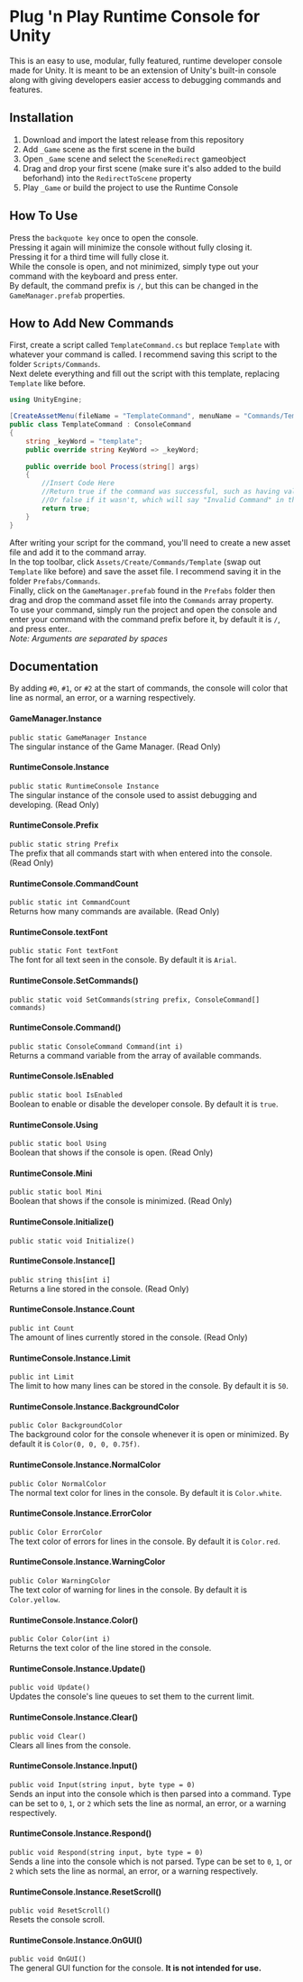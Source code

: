 # Plug 'n Play Runtime Console for Unity
This is an easy to use, modular, fully featured, runtime developer console made for Unity. It is meant to be an extension of Unity's built-in console along with giving developers easier access to debugging commands and features.

## Installation
1. Download and import the latest release from this repository
2. Add `_Game` scene as the first scene in the build
3. Open `_Game` scene and select the `SceneRedirect` gameobject
4. Drag and drop your first scene (make sure it's also added to the build beforhand) into the `RedirectToScene` property
5. Play `_Game` or build the project to use the Runtime Console

## How To Use
Press the `backquote key` once to open the console.<br />
Pressing it again will minimize the console without fully closing it.<br />
Pressing it for a third time will fully close it.<br />
While the console is open, and not minimized, simply type out your command with the keyboard and press enter.<br />
By default, the command prefix is `/`, but this can be changed in the `GameManager.prefab` properties.

## How to Add New Commands
First, create a script called `TemplateCommand.cs` but replace `Template` with whatever your command is called. I recommend saving this script to the folder `Scripts/Commands`.<br />
Next delete everything and fill out the script with this template, replacing `Template` like before.<br />

```c#
using UnityEngine;

[CreateAssetMenu(fileName = "TemplateCommand", menuName = "Commands/Template")]
public class TemplateCommand : ConsoleCommand
{
    string _keyWord = "template";
    public override string KeyWord => _keyWord;
    
    public override bool Process(string[] args)
    {
        //Insert Code Here
        //Return true if the command was successful, such as having valid arguments
        //Or false if it wasn't, which will say "Invalid Command" in the console
        return true;
    }
}
```

After writing your script for the command, you'll need to create a new asset file and add it to the command array.<br />
In the top toolbar, click `Assets/Create/Commands/Template` (swap out `Template` like before) and save the asset file. I recommend saving it in the folder `Prefabs/Commands`.<br />
Finally, click on the `GameManager.prefab` found in the `Prefabs` folder then drag and drop the command asset file into the `Commands` array property.<br />
To use your command, simply run the project and open the console and enter your command with the command prefix before it, by default it is `/`, and press enter..<br />
*Note: Arguments are separated by spaces*

## Documentation
By adding `#0`, `#1`, or `#2` at the start of commands, the console will color that line as normal, an error, or a warning respectively.

#### GameManager.Instance
`public static GameManager Instance`<br />
The singular instance of the Game Manager. (Read Only)

#### RuntimeConsole.Instance
`public static RuntimeConsole Instance`<br />
The singular instance of the console used to assist debugging and developing. (Read Only)

#### RuntimeConsole.Prefix
`public static string Prefix`<br />
The prefix that all commands start with when entered into the console. (Read Only)

#### RuntimeConsole.CommandCount
`public static int CommandCount`<br />
Returns how many commands are available. (Read Only)

#### RuntimeConsole.textFont
`public static Font textFont`<br />
The font for all text seen in the console. By default it is `Arial`.

#### RuntimeConsole.SetCommands()
`public static void SetCommands(string prefix, ConsoleCommand[] commands)`<br />

#### RuntimeConsole.Command()
`public static ConsoleCommand Command(int i)`<br />
Returns a command variable from the array of available commands.

#### RuntimeConsole.IsEnabled
`public static bool IsEnabled`<br />
Boolean to enable or disable the developer console. By default it is `true`.

#### RuntimeConsole.Using
`public static bool Using`<br />
Boolean that shows if the console is open. (Read Only)

#### RuntimeConsole.Mini
`public static bool Mini`<br />
Boolean that shows if the console is minimized. (Read Only)

#### RuntimeConsole.Initialize()
`public static void Initialize()`<br />

#### RuntimeConsole.Instance[]
`public string this[int i]`<br />
Returns a line stored in the console. (Read Only)

#### RuntimeConsole.Instance.Count
`public int Count`<br />
The amount of lines currently stored in the console. (Read Only)

#### RuntimeConsole.Instance.Limit
`public int Limit`<br />
The limit to how many lines can be stored in the console. By default it is `50`.

#### RuntimeConsole.Instance.BackgroundColor
`public Color BackgroundColor`<br />
The background color for the console whenever it is open or minimized. By default it is `Color(0, 0, 0, 0.75f)`.

#### RuntimeConsole.Instance.NormalColor
`public Color NormalColor`<br />
The normal text color for lines in the console. By default it is `Color.white`.

#### RuntimeConsole.Instance.ErrorColor
`public Color ErrorColor`<br />
The text color of errors for lines in the console. By default it is `Color.red`.

#### RuntimeConsole.Instance.WarningColor
`public Color WarningColor`<br />
The text color of warning for lines in the console. By default it is `Color.yellow`.

#### RuntimeConsole.Instance.Color()
`public Color Color(int i)`<br />
Returns the text color of the line stored in the console.

#### RuntimeConsole.Instance.Update()
`public void Update()`<br />
Updates the console's line queues to set them to the current limit.

#### RuntimeConsole.Instance.Clear()
`public void Clear()`<br />
Clears all lines from the console.

#### RuntimeConsole.Instance.Input()
`public void Input(string input, byte type = 0)`<br />
Sends an input into the console which is then parsed into a command. Type can be set to `0`, `1`, or `2` which sets the line as normal, an error, or a warning respectively.

#### RuntimeConsole.Instance.Respond()
`public void Respond(string input, byte type = 0)`<br />
Sends a line into the console which is not parsed. Type can be set to `0`, `1`, or `2` which sets the line as normal, an error, or a warning respectively.

#### RuntimeConsole.Instance.ResetScroll()
`public void ResetScroll()`<br />
Resets the console scroll.

#### RuntimeConsole.Instance.OnGUI()
`public void OnGUI()`<br />
The general GUI function for the console. **It is not intended for use.**